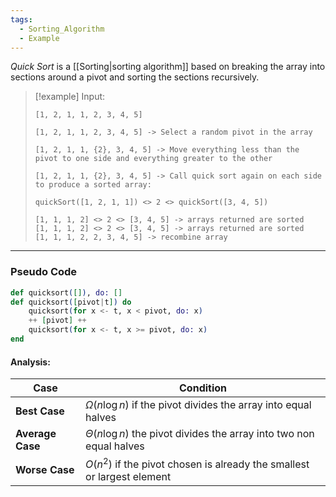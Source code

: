 ```yaml
---
tags:
  - Sorting_Algorithm
  - Example
---
```

_Quick Sort_ is a [[Sorting|sorting algorithm]] based on breaking the array into sections around a pivot and sorting the sections recursively.

> [!example]
> Input:
> ```
> [1, 2, 1, 1, 2, 3, 4, 5]
> ```
> ```
> [1, 2, 1, 1, 2, 3, 4, 5] -> Select a random pivot in the array
>
> [1, 2, 1, 1, {2}, 3, 4, 5] -> Move everything less than the pivot to one side and everything greater to the other
>
> [1, 2, 1, 1, {2}, 3, 4, 5] -> Call quick sort again on each side to produce a sorted array:
>
> quickSort([1, 2, 1, 1]) <> 2 <> quickSort([3, 4, 5])
>
> [1, 1, 1, 2] <> 2 <> [3, 4, 5] -> arrays returned are sorted
> [1, 1, 1, 2] <> 2 <> [3, 4, 5] -> arrays returned are sorted
> [1, 1, 1, 2, 2, 3, 4, 5] -> recombine array
> ```

---
### Pseudo Code
```elixir
def quicksort([]), do: []
def quicksort([pivot|t]) do
	quicksort(for x <- t, x < pivot, do: x)
	++ [pivot] ++
	quicksort(for x <- t, x >= pivot, do: x)
end
```
#### Analysis:

| Case             | Condition                                                                |
| ---------------- | ------------------------------------------------------------------------ |
| **Best Case**    | $\Omega(n \log n)$ if the pivot divides the array into equal halves      |
| **Average Case** | $\Theta(n \log n)$ the pivot divides the array into two non equal halves |
| **Worse Case**   | $O(n^2)$ if the pivot chosen is already the smallest or largest element  |